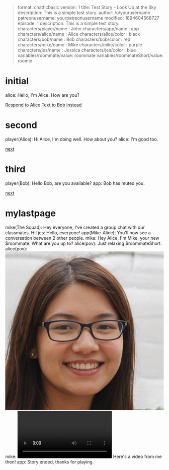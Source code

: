> format: chatficbasic
> version: 1
> title: Test Story - Look Up at the Sky
> description: This is a simple test story.
> author: /u/yourusername
> patreonusername: yourpatreonusername
> modified: 1694604568727
> episode: 1
> description: This is a simple test story.
> characters/player/name : John
> characters/app/name : app
> characters/alice/name : Alice
> characters/alice/color : black
> characters/bob/name : Bob
> characters/bob/color : red
> characters/mike/name : Mike
> characters/mike/color : purple
> characters/jes/name : Jessica
> characters/jes/color : blue
> variables/roommate/value: roommate
> variables/roommateShort/value: roomie

# initial
alice:  Hello, I'm Alice. How are you?

[Respond to Alice](#second)
[Text to Bob instead](#third)

# second
player(Alice):  Hi Alice, I'm doing well. How about you?
alice:  I'm good too.

[next](#mylastpage)

# third
player(Bob):  Hello Bob, are you available?
app:  Bob has muted you.

[next](#mylastpage)

# mylastpage
mike(The Squad):  Hey everyone, I've created a group chat with our classmates. Hi!
jes:  Hello, everyone!
app(Mike-Alice):  You'll now see a conversation between 2 other people.
mike:  Hey Alice, I'm Mike, your new $roommate. What are you up to?
alice(pov):  Just relaxing $roommateShort.
alice(pov):  ![IMAGE](media/alice1.jpg)
mike:  ![VIDEO](media/chilling.mp4) Here's a video from me then!
app:  Story ended, thanks for playing.

